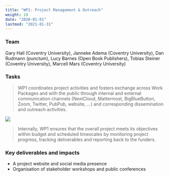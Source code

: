 ```yaml
---
title: "WP1: Project Management & Outreach"
weight: 10
date: "2020-01-01"
lastmod: "2021-01-31"
---
```


### Team

Gary Hall (Coventry University), Janneke Adema (Coventry University), Dan Rudmann (punctum), Lucy Barnes (Open Book Publishers), Tobias Steiner (Coventry University), Marcell Mars (Coventry University)

### Tasks

> WP1 coordinates project activities and fosters exchange across Work Packages and with the public through internal and external communication channels (NextCloud, Mattermost, BigBlueButton, Zoom, Twitter, PubPub, website, …) and corresponding dissemination and outreach activities.

![](/images/copim-infrastructure-platform-overview.jpg)

> Internally, WP1 ensures that the overall project meets its objectives within budget and scheduled timescales by monitoring project progress, tracking deliverables and reporting back to the funders. 

### Key deliverables and impacts

* A project website and social media presence
* Organisation of stakeholder workshops and public conferences
